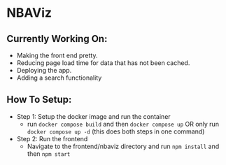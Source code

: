 # NBAViz


## Currently Working On:

- Making the front end pretty.
- Reducing page load time for data that has not been cached.
- Deploying the app.
- Adding a search functionality

## How To Setup:
- Step 1: Setup the docker image and run the container
  -  run `docker compose build` and then `docker compose up` OR only run `docker compose up -d` (this does both steps in one command)  
- Step 2: Run the frontend
  - Navigate to the frontend/nbaviz directory and run `npm install` and then `npm start`
